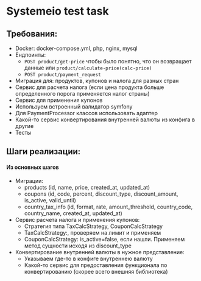 # Systemeio test task

## Требования:

- Docker: docker-compose.yml, php, nginx, mysql 
- Ендпоинты: 
  * ```POST product/get-price``` чтобы было понятно, что он возвращает данные или ````product/calculate-price(calc-price)````
  * ```POST product/payment_request``` 
- Миграция для: продуктов, купонов и налога для разных стран
- Сервис для расчета налога (если цена продукта больше определенного порога применяется налог страны)
- Сервис для применения купонов
- Используем встроенный валидатор symfony
- Для PaymentProcessor классов использовать адаптер
- Какой-то сервис конвертирования внутренней валюты из конфига в другие
- Тесты

## Шаги реализации:

#### Из основных шагов

- Миграции:
  * products (id, name, price, created_at, updated_at)
  * coupons (id, code, percent, discount_type, discount_amount, is_active, valid_until)
  * country_tax_info (id, format, rate, amount_threshold, country_code, country_name, created_at, updated_at)
- Сервис расчета налога и применения купонов:
  * Стратегия типа TaxCalcStrategy, CouponCalcStrategy
  * TaxCalcStrategy:, проверяем на лимит и применяем
  * CouponCalcStrategy: is_active=false, если нашли. Применяем метод сущности исходя из discount_type  
- Конвертирование внутренней валюты в нужное представление:
  * Указываем где-то в конфиге внутреннею валюту
  * Какой-то сервис для предоставления функционала по конвертированию (скорее всего внешняя библиотека)
